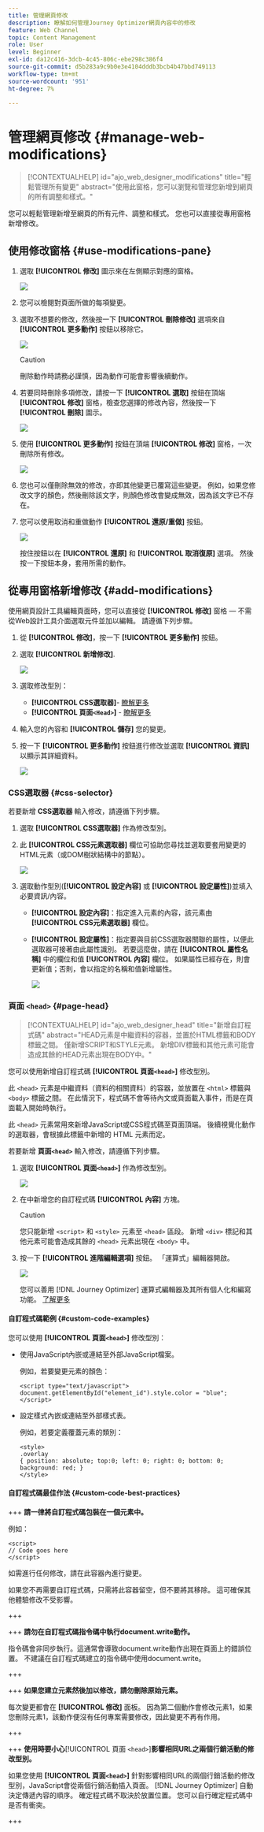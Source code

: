 ```yaml
---
title: 管理網頁修改
description: 瞭解如何管理Journey Optimizer網頁內容中的修改
feature: Web Channel
topic: Content Management
role: User
level: Beginner
exl-id: da12c416-3dcb-4c45-806c-ebe298c386f4
source-git-commit: d5b283a9c9b0e3e4104dddb3bcb4b47bbd749113
workflow-type: tm+mt
source-wordcount: '951'
ht-degree: 7%

---
```


# 管理網頁修改 {#manage-web-modifications}

>[!CONTEXTUALHELP]
>id="ajo_web_designer_modifications"
>title="輕鬆管理所有變更"
>abstract="使用此窗格，您可以瀏覽和管理您新增到網頁的所有調整和樣式。"

您可以輕鬆管理新增至網頁的所有元件、調整和樣式。 您也可以直接從專用窗格新增修改。

## 使用修改窗格 {#use-modifications-pane}

1. 選取 **[!UICONTROL 修改]** 圖示來在左側顯示對應的窗格。

   ![](assets/web-designer-modifications-pane.png)

1. 您可以檢閱對頁面所做的每項變更。

1. 選取不想要的修改，然後按一下 **[!UICONTROL 刪除修改]** 選項來自 **[!UICONTROL 更多動作]** 按鈕以移除它。

   ![](assets/web-designer-modifications-delete.png)

   >[!CAUTION]
   >
   >刪除動作時請務必謹慎，因為動作可能會影響後續動作。

1. 若要同時刪除多項修改，請按一下 **[!UICONTROL 選取]** 按鈕在頂端 **[!UICONTROL 修改]** 窗格，檢查您選擇的修改內容，然後按一下 **[!UICONTROL 刪除]** 圖示。

   ![](assets/web-designer-modifications-select-delete.png)

1. 使用 **[!UICONTROL 更多動作]** 按鈕在頂端 **[!UICONTROL 修改]** 窗格，一次刪除所有修改。

   ![](assets/web-designer-delete-modifications.png)

1. 您也可以僅刪除無效的修改，亦即其他變更已覆寫這些變更。 例如，如果您修改文字的顏色，然後刪除該文字，則顏色修改會變成無效，因為該文字已不存在。

1. 您可以使用取消和重做動作 **[!UICONTROL 還原/重做]** 按鈕。

   ![](assets/web-designer-undo-redo.png)

   按住按鈕以在 **[!UICONTROL 還原]** 和 **[!UICONTROL 取消復原]** 選項。 然後按一下按鈕本身，套用所需的動作。

## 從專用窗格新增修改 {#add-modifications}

使用網頁設計工具編輯頁面時，您可以直接從 **[!UICONTROL 修改]** 窗格 — 不需從Web設計工具介面選取元件並加以編輯。 請遵循下列步驟。

1. 從 **[!UICONTROL 修改]**，按一下 **[!UICONTROL 更多動作]** 按鈕。

1. 選取 **[!UICONTROL 新增修改]**.

   ![](assets/web-designer-add-modification.png)

1. 選取修改型別：

   * **[!UICONTROL CSS選取器]**- [瞭解更多](#css-selector)
   * **[!UICONTROL 頁面`<Head>`]** - [瞭解更多](#page-head)

1. 輸入您的內容和 **[!UICONTROL 儲存]** 您的變更。

1. 按一下 **[!UICONTROL 更多動作]** 按鈕進行修改並選取 **[!UICONTROL 資訊]** 以顯示其詳細資料。

   ![](assets/web-designer-add-modification-info.png)

### CSS選取器 {#css-selector}

若要新增 **CSS選取器** 輸入修改，請遵循下列步驟。

1. 選取 **[!UICONTROL CSS選取器]** 作為修改型別。

1. 此 **[!UICONTROL CSS元素選取器]** 欄位可協助您尋找並選取要套用變更的HTML元素（或DOM樹狀結構中的節點）。 <!--specify the desired CSS element that you want to modify.-->

   ![](assets/web-designer-add-modification-css.png)

1. 選取動作型別(**[!UICONTROL 設定內容]** 或 **[!UICONTROL 設定屬性]**)並填入必要資訊/內容。

   * **[!UICONTROL 設定內容]**：指定進入元素的內容，該元素由 **[!UICONTROL CSS元素選取器]** 欄位。

   * **[!UICONTROL 設定屬性]**：指定要與目前CSS選取器關聯的屬性，以便此選取器可接著由此屬性識別。 若要這麼做，請在 **[!UICONTROL 屬性名稱]** 中的欄位和值 **[!UICONTROL 內容]** 欄位。 如果屬性已經存在，則會更新值；否則，會以指定的名稱和值新增屬性。

     ![](assets/web-designer-add-modification-css-attribute.png)

### 頁面 `<head>` {#page-head}

>[!CONTEXTUALHELP]
>id="ajo_web_designer_head"
>title="新增自訂程式碼"
>abstract="HEAD元素是中繼資料的容器，並置於HTML標籤和BODY標籤之間。 僅新增SCRIPT和STYLE元素。 新增DIV標籤和其他元素可能會造成其餘的HEAD元素出現在BODY中。"

您可以使用新增自訂程式碼 **[!UICONTROL 頁面`<head>`]** 修改型別。

此 `<head>` 元素是中繼資料（資料的相關資料）的容器，並放置在 `<html>` 標籤與 `<body>` 標籤之間。 在此情況下，程式碼不會等待內文或頁面載入事件，而是在頁面載入開始時執行。

此 `<head>` 元素常用來新增JavaScript或CSS程式碼至頁面頂端。 後續視覺化動作的選取器，會根據此標籤中新增的 HTML 元素而定。

若要新增 **頁面`<head>`** 輸入修改，請遵循下列步驟。

1. 選取 **[!UICONTROL 頁面`<head>`]** 作為修改型別。

   ![](assets/web-designer-add-modification-head-type.png)

1. 在中新增您的自訂程式碼 **[!UICONTROL 內容]** 方塊。

   >[!CAUTION]
   >
   >您只能新增 `<script>` 和 `<style>` 元素至 `<head>` 區段。 新增 `<div>` 標記和其他元素可能會造成其餘的 `<head>` 元素出現在 `<body>` 中。

1. 按一下 **[!UICONTROL 進階編輯選項]** 按鈕。 「運算式」編輯器開啟。

   ![](assets/web-designer-add-modification-head-advanced.png)

   您可以善用 [!DNL Journey Optimizer] 運算式編輯器及其所有個人化和編寫功能。 [了解更多](../personalization/personalization-build-expressions.md)

#### 自訂程式碼範例 {#custom-code-examples}

您可以使用 **[!UICONTROL 頁面`<head>`]** 修改型別：

* 使用JavaScript內嵌或連結至外部JavaScript檔案。

  例如，若要變更元素的顏色：

  ```
  <script type="text/javascript">
  document.getElementById("element_id").style.color = "blue";
  </script>
  ```

* 設定樣式內嵌或連結至外部樣式表。

  例如，若要定義覆蓋元素的類別：

  ```
  <style>
  .overlay
  { position: absolute; top:0; left: 0; right: 0; bottom: 0; background: red; }
  </style>
  ```

#### 自訂程式碼最佳作法 {#custom-code-best-practices}

+++ **請一律將自訂程式碼包裝在一個元素中。**

例如：

```
<script>
// Code goes here
</script>
```

如需進行任何修改，請在此容器內進行變更。

如果您不再需要自訂程式碼，只需將此容器留空，但不要將其移除。 這可確保其他體驗修改不受影響。

+++

+++ **請勿在自訂程式碼指令碼中執行document.write動作。**

指令碼會非同步執行。這通常會導致document.write動作出現在頁面上的錯誤位置。 不建議在自訂程式碼建立的指令碼中使用document.write。

+++

+++ **如果您建立元素然後加以修改，請勿刪除原始元素。**

每次變更都會在 **[!UICONTROL 修改]** 面板。 因為第二個動作會修改元素1，如果您刪除元素1，該動作便沒有任何專案需要修改，因此變更不再有作用。

+++

+++ **使用時要小心**[!UICONTROL &#x200B;頁面 `<head>`]**影響相同URL之兩個行銷活動的修改型別。**

如果您使用 **[!UICONTROL 頁面`<head>`]** 針對影響相同URL的兩個行銷活動的修改型別，JavaScript會從兩個行銷活動插入頁面。 [!DNL Journey Optimizer] 自動決定傳遞內容的順序。 確定程式碼不取決於放置位置。 您可以自行確定程式碼中是否有衝突。

+++

